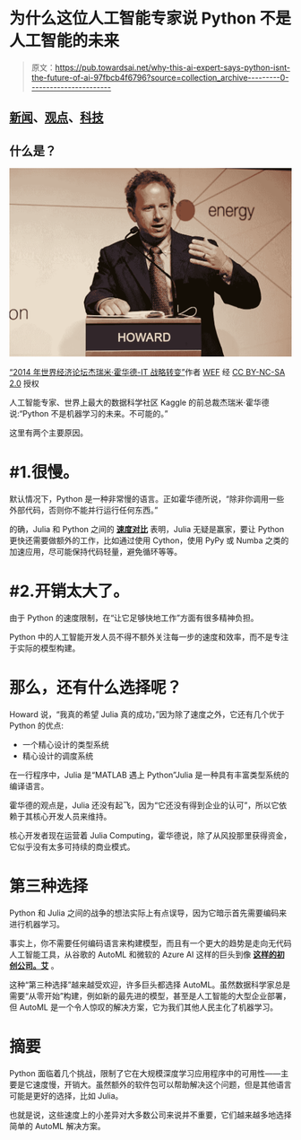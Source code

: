 # 为什么这位人工智能专家说 Python 不是人工智能的未来

> 原文：<https://pub.towardsai.net/why-this-ai-expert-says-python-isnt-the-future-of-ai-97fbcb4f6796?source=collection_archive---------0----------------------->

## [新闻](https://towardsai.net/p/category/news)、[观点](https://towardsai.net/p/category/opinion)、[科技](https://towardsai.net/p/category/technology)

## 什么是？

![](img/c408062bd7e3a8befa8382e80eb9a732.png)

[“2014 年世界经济论坛杰瑞米·霍华德-IT 战略转变”](https://www.flickr.com/photos/15237218@N00/15171960486)作者 [WEF](https://www.flickr.com/photos/15237218@N00) 经 [CC BY-NC-SA 2.0](https://creativecommons.org/licenses/by-nc-sa/2.0/?ref=ccsearch&atype=rich) 授权

人工智能专家、世界上最大的数据科学社区 Kaggle 的前总裁杰瑞米·霍华德说:“Python 不是机器学习的未来。不可能的。”

这里有两个主要原因。

# #1.很慢。

默认情况下，Python 是一种非常慢的语言。正如霍华德所说，“除非你调用一些外部代码，否则你不能并行运行任何东西。”

的确，Julia 和 Python 之间的 [**速度对比**](https://theiotmagazine.com/julia-vs-python-will-it-unseat-the-king-of-programming-8220e4cd2e0a#:~:text=Julia%2C%20an%20excellent%20choice%20for,become%20easier%20to%20speed%20up.) 表明，Julia 无疑是赢家，要让 Python 更快还需要做额外的工作，比如通过使用 Cython，使用 PyPy 或 Numba 之类的加速应用，尽可能保持代码轻量，避免循环等等。

# #2.开销太大了。

由于 Python 的速度限制，在“让它足够快地工作”方面有很多精神负担。

Python 中的人工智能开发人员不得不额外关注每一步的速度和效率，而不是专注于实际的模型构建。

# 那么，还有什么选择呢？

Howard 说，“我真的希望 Julia 真的成功，”因为除了速度之外，它还有几个优于 Python 的优点:

*   一个精心设计的类型系统
*   精心设计的调度系统

在一行程序中，Julia 是“MATLAB 遇上 Python”Julia 是一种具有丰富类型系统的编译语言。

霍华德的观点是，Julia 还没有起飞，因为“它还没有得到企业的认可”，所以它依赖于其核心开发人员来维持。

核心开发者现在运营着 Julia Computing，霍华德说，除了从风投那里获得资金，它似乎没有太多可持续的商业模式。

# 第三种选择

Python 和 Julia 之间的战争的想法实际上有点误导，因为它暗示首先需要编码来进行机器学习。

事实上，你不需要任何编码语言来构建模型，而且有一个更大的趋势是走向无代码人工智能工具，从谷歌的 AutoML 和微软的 Azure AI 这样的巨头到像 [**这样的初创公司。艾**](http://obviously.ai) 。

这种“第三种选择”越来越受欢迎，许多巨头都选择 AutoML。虽然数据科学家总是需要“从零开始”构建，例如新的最先进的模型，甚至是人工智能的大型企业部署，但 AutoML 是一个令人惊叹的解决方案，它为我们其他人民主化了机器学习。

# 摘要

Python 面临着几个挑战，限制了它在大规模深度学习应用程序中的可用性——主要是它速度慢，开销大。虽然额外的软件包可以帮助解决这个问题，但是其他语言可能是更好的选择，比如 Julia。

也就是说，这些速度上的小差异对大多数公司来说并不重要，它们越来越多地选择简单的 AutoML 解决方案。